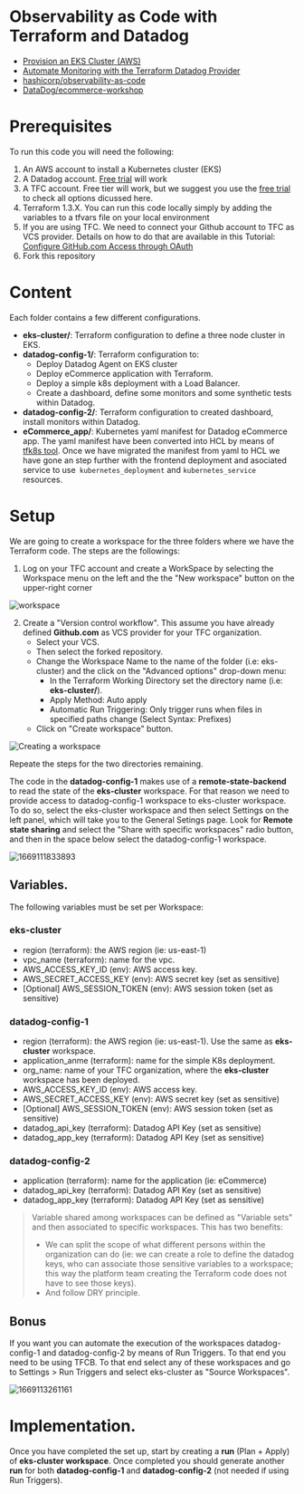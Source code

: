 # Observability as Code with Terraform and Datadog

* [Provision an EKS Cluster (AWS)](https://developer.hashicorp.com/terraform/tutorials/kubernetes/eks)
* [Automate Monitoring with the Terraform Datadog Provider](https://developer.hashicorp.com/terraform/tutorials/applications/datadog-provider)
* [hashicorp/observability-as-code
  ](https://github.com/hashicorp/observability-as-code)
* [DataDog/ecommerce-workshop](https://github.com/DataDog/ecommerce-workshop/tree/main/deploy/generic-k8s/ecommerce-app)

# Prerequisites

To run this code you will need the following:

1. An AWS account to install a Kubernetes cluster (EKS)
2. A Datadog account. [Free trial](https://www.datadoghq.com/lpg/?utm_source=advertisement&utm_medium=search&utm_campaign=dg-google-brand-ww&utm_keyword=%2Bdatadog&utm_matchtype=b&utm_campaignid=9551169254&utm_adgroupid=95325237782&gclid=Cj0KCQiAg_KbBhDLARIsANx7wAw1QQwVsFWOM1np3sh340vv56wKzymC8Y75ZQaWFB2RNge2CO42y-gaAnQ7EALw_wcB) will work
3. A TFC account. Free tier will work, but we suggest you use the [free trial](https://www.hashicorp.com/blog/announcing-free-trials-for-hashicorp-terraform-cloud-paid-offerings) to check all options dicussed here.
4. Terraform 1.3.X.
   You can run this code locally simply by adding the variables to a tfvars file on your local environment
5. If you are using TFC. We need to connect your Github account to TFC as VCS provider. Details on how to do that are available in this Tutorial: [Configure GitHub.com Access through OAuth](https://developer.hashicorp.com/terraform/tutorials/cloud/github-oauth?in=terraform%2Fcloud)
6. Fork this repository

# Content

Each folder contains a few different configurations.

* **eks-cluster/**: Terraform configuration to define a three node cluster in EKS.
* **datadog-config-1/**: Terraform configuration to:
  * Deploy Datadog Agent on EKS cluster
  * Deploy eCommerce application with Terraform.
  * Deploy a simple k8s deployment with a Load Balancer.
  * Create a dashboard, define some monitors and some synthetic tests within Datadog.
* **datadog-config-2/**: Terraform configuration to created dashboard, install monitors within Datadog.
* **eCommerce_app/**: Kubernetes yaml manifest for Datadog eCommerce app. The yaml manifest have been converted into HCL by means of [tfk8s tool](https://github.com/jrhouston/tfk8s). Once we have migrated the manifest from yaml to HCL we have gone an step further with the frontend deployment and asociated service to use` kubernetes_deployment` and `kubernetes_service` resources.

# Setup

We are going to create a workspace for the three folders where we have the Terraform code. The steps are the followings:

1. Log on your TFC account and create a WorkSpace by selecting the Workspace menu on the left and the the "New workspace" button on the upper-right corner

![workspace](/image/README/1669109692716.png)

2. Create a "Version control workflow". This assume you have already defined **Github.com** as VCS provider for your TFC organization.
   * Select your VCS.
   * Then select the forked repository.
   * Change the Workspace Name to the name of the folder (i.e: eks-cluster) and the click on the "Advanced options" drop-down menu:
     * In the Terraform Working Directory set the directory name (i.e: **eks-cluster/**).
     * Apply Method: Auto apply
     * Automatic Run Triggering: Only trigger runs when files in specified paths change (Select Syntax: Prefixes)
   * Click on "Create workspace" button.

![Creating a workspace](/image/README/1669111229568.png)

Repeate the steps for the two directories remaining.

The code in the **datadog-config-1** makes use of a **remote-state-backend** to read the state of the **eks-cluster** workspace. For that reason we need to provide access to datadog-config-1 workspace to eks-cluster workspace. To do so, select the eks-cluster workspace and then select Settings on the left panel, which will take you to the General Setings page. Look for **Remote state sharing** and select the "Share with specific workspaces" radio button, and then in the space below select the datadog-config-1 workspace.

![1669111833893](image/README/1669111833893.png)

## Variables.

The following variables must be set per Workspace:

### eks-cluster

* region (terraform): the AWS region (ie: us-east-1)
* vpc_name (terraform): name for the vpc.
* AWS_ACCESS_KEY_ID (env): AWS access key.
* AWS_SECRET_ACCESS_KEY (env): AWS secret key (set as sensitive)
* [Optional] AWS_SESSION_TOKEN (env): AWS session token (set as sensitive)

### datadog-config-1

* region (terraform): the AWS region (ie: us-east-1). Use the same as **eks-cluster** workspace.
* application_anme (terraform): name for the simple K8s deployment.
* org_name: name of your TFC organization, where the **eks-cluster** workspace has been deployed.
* AWS_ACCESS_KEY_ID (env): AWS access key.
* AWS_SECRET_ACCESS_KEY (env): AWS secret key (set as sensitive)
* [Optional] AWS_SESSION_TOKEN (env): AWS session token (set as sensitive)
* datadog_api_key (terraform): Datadog API Key (set as sensitive)
* datadog_app_key (terraform): Datadog API Key (set as sensitive)

### datadog-config-2

* application (terraform): name for the application (ie: eCommerce)
* datadog_api_key (terraform): Datadog API Key (set as sensitive)
* datadog_app_key (terraform): Datadog API Key (set as sensitive)

> Variable shared among workspaces can be defined as "Variable sets" and then associated to specific workspaces. This has two benefits:
>
> * We can split the scope of what different persons within the organization can do (ie: we can create a role to define the datadog keys, who can associate those sensitive variables to a workspace; this way the platform team creating the Terraform code does not have to see those keys).
> * And follow DRY principle.

## Bonus

If you want you can automate the execution of the workspaces datadog-config-1 and datadog-config-2 by means of Run Triggers. To that end you need to be using TFCB. To that end select any of these workspaces and go to Settings > Run Triggers and select eks-cluster as "Source Workspaces".

![1669113261161](image/README/1669113261161.png)

# Implementation.

Once you have completed the set up, start by creating a **run** (Plan + Apply) of **eks-cluster workspace**. Once completed you should generate another **run** for both **datadog-config-1** and **datadog-config-2** (not needed if using Run Triggers).
